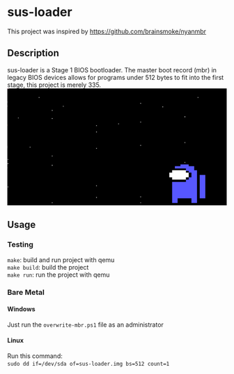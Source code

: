 # sus-loader
This project was inspired by https://github.com/brainsmoke/nyanmbr </br>
## Description
sus-loader is a Stage 1 BIOS bootloader. The master boot record (mbr) in legacy BIOS devices allows for programs under 512 bytes to fit into the first stage, this project is merely 335. </br>
![](https://github.com/Msfv3n0m/sus-loader/blob/main/sus.PNG)

## Usage
### Testing
`make`: build and run project with qemu </br>
`make build`: build the project </br>
`make run`: run the project with qemu </br>
### Bare Metal
#### Windows
Just run the `overwrite-mbr.ps1` file as an administrator
#### Linux
Run this command: </br>
`sudo dd if=/dev/sda of=sus-loader.img bs=512 count=1`
